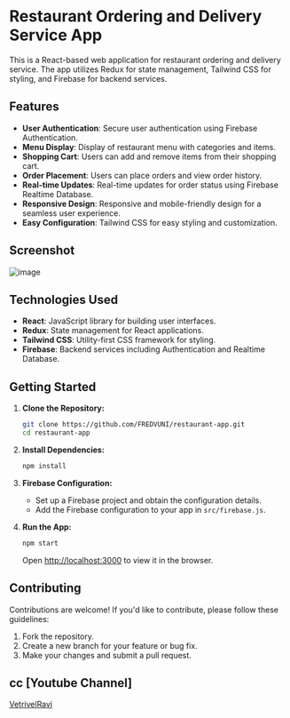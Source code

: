 
# Restaurant Ordering and Delivery Service App

This is a React-based web application for restaurant ordering and delivery service. The app utilizes Redux for state management, Tailwind CSS for styling, and Firebase for backend services.

## Features

- **User Authentication**: Secure user authentication using Firebase Authentication.
- **Menu Display**: Display of restaurant menu with categories and items.
- **Shopping Cart**: Users can add and remove items from their shopping cart.
- **Order Placement**: Users can place orders and view order history.
- **Real-time Updates**: Real-time updates for order status using Firebase Realtime Database.
- **Responsive Design**: Responsive and mobile-friendly design for a seamless user experience.
- **Easy Configuration**: Tailwind CSS for easy styling and customization.

## Screenshot

![image](https://user-images.githubusercontent.com/41730664/222364869-17589ac6-e4af-4dfd-a5ed-7233886c3ee7.png)

## Technologies Used

- **React**: JavaScript library for building user interfaces.
- **Redux**: State management for React applications.
- **Tailwind CSS**: Utility-first CSS framework for styling.
- **Firebase**: Backend services including Authentication and Realtime Database.

## Getting Started

1. **Clone the Repository:**

   ```bash
   git clone https://github.com/FREDVUNI/restaurant-app.git
   cd restaurant-app
   ```

2. **Install Dependencies:**

   ```bash
   npm install
   ```

3. **Firebase Configuration:**

   - Set up a Firebase project and obtain the configuration details.
   - Add the Firebase configuration to your app in `src/firebase.js`.

4. **Run the App:**

   ```bash
   npm start
   ```

   Open [http://localhost:3000](http://localhost:3000) to view it in the browser.

## Contributing

Contributions are welcome! If you'd like to contribute, please follow these guidelines:

1. Fork the repository.
2. Create a new branch for your feature or bug fix.
3. Make your changes and submit a pull request.

## cc [Youtube Channel]

[VetrivelRavi](https://www.youtube.com/@VetrivelRavi)
